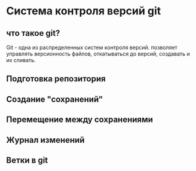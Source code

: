 # Система контроля версий git

## что такое git?

Git - одна из распределенных систем контроля версий. позволяет управлять версионность файлов, откатываться до версий, создавать и их сливать.

## Подготовка репозитория 

## Создание "сохранений"

## Перемещение между сохранениями

## Журнал изменений 

## Ветки в git 

